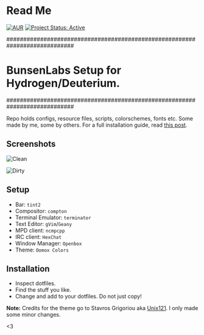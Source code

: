 # Read Me

[![AUR](https://img.shields.io/aur/license/yaourt.svg)](https://github.com/lgeurts/BunsenLabs-Setup) [![Project Status: Active](http://www.repostatus.org/badges/latest/active.svg)](http://www.repostatus.org/#active)

############################################################################
# BunsenLabs Setup for Hydrogen/Deuterium.
############################################################################

Repo holds configs, resource files, scripts, colorschemes, fonts etc. Some made by me, some by others. For a full installation guide, read [this post](https://lgeurts.github.io/open%20source/2017/07/11/bunsenlabs-linux-setup-notes-for-dell-inspiron-6000/).

## Screenshots

![Clean](https://github.com/lgeurts/lgeurts.github.io/blob/master/assets/bl-colors-clean.png)


![Dirty](https://github.com/lgeurts/lgeurts.github.io/blob/master/assets/bl-colors-dirty.png)

## Setup

- Bar: `tint2` 
- Compositor: `compton` 
- Terminal Emulator: `terminator`
- Text Editor: `gVim`/`Geany`
- MPD client: `ncmpcpp`
- IRC client: `HexChat`
- Window Manager: `Openbox`
- Theme: `Oomox Colors`

## Installation
- Inspect dotfiles.
- Find the stuff you like.
- Change and add to your dotfiles. Do not just copy!

**Note:** Credits for the theme go to Stavros Grigoriou aka [Unix121](https://github.com/unix121). I only made some minor changes.

<3
